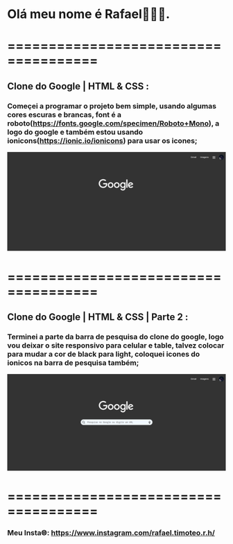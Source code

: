 # Olá meu nome é Rafael👋👋👋.

# ===================================== 

## Clone do Google | HTML & CSS :
### Começei a programar o projeto bem simple, usando algumas cores escuras e brancas, font é a roboto(https://fonts.google.com/specimen/Roboto+Mono), a logo do google e também estou usando ionicons(https://ionic.io/ionicons) para usar os icones;

![Primeiro Poste 1](./assets/public/image/post-1.png)

# ===================================== 

## Clone do Google | HTML & CSS | Parte 2 :
### Terminei a parte da barra de pesquisa do clone do google, logo vou deixar o site responsivo para celular e table, talvez colocar para mudar a cor de black para light, coloquei icones do ionicos na barra de pesquisa também;

![Primeiro Poste 2](./assets/public/image/post-2.png)

# ===================================== 

### Meu Insta🌐: https://www.instagram.com/rafael.timoteo.r.h/